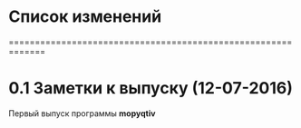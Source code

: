 # Список изменений
=============================================================

0.1 Заметки к выпуску (12-07-2016)
=============================================================
Первый выпуск программы **mopyqtiv**
